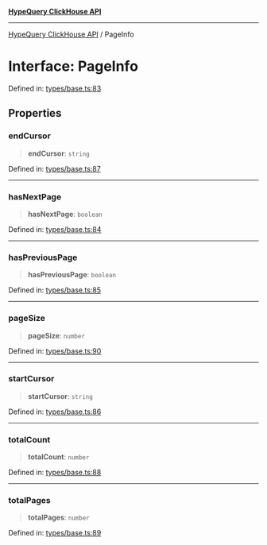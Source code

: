 [**HypeQuery ClickHouse API**](../README.md)

***

[HypeQuery ClickHouse API](../globals.md) / PageInfo

# Interface: PageInfo

Defined in: [types/base.ts:83](https://github.com/hypequery/hypequery/blob/3a853586c0085fc2ab37dc87d6e763ba6887182a/packages/clickhouse/src/types/base.ts#L83)

## Properties

### endCursor

> **endCursor**: `string`

Defined in: [types/base.ts:87](https://github.com/hypequery/hypequery/blob/3a853586c0085fc2ab37dc87d6e763ba6887182a/packages/clickhouse/src/types/base.ts#L87)

***

### hasNextPage

> **hasNextPage**: `boolean`

Defined in: [types/base.ts:84](https://github.com/hypequery/hypequery/blob/3a853586c0085fc2ab37dc87d6e763ba6887182a/packages/clickhouse/src/types/base.ts#L84)

***

### hasPreviousPage

> **hasPreviousPage**: `boolean`

Defined in: [types/base.ts:85](https://github.com/hypequery/hypequery/blob/3a853586c0085fc2ab37dc87d6e763ba6887182a/packages/clickhouse/src/types/base.ts#L85)

***

### pageSize

> **pageSize**: `number`

Defined in: [types/base.ts:90](https://github.com/hypequery/hypequery/blob/3a853586c0085fc2ab37dc87d6e763ba6887182a/packages/clickhouse/src/types/base.ts#L90)

***

### startCursor

> **startCursor**: `string`

Defined in: [types/base.ts:86](https://github.com/hypequery/hypequery/blob/3a853586c0085fc2ab37dc87d6e763ba6887182a/packages/clickhouse/src/types/base.ts#L86)

***

### totalCount

> **totalCount**: `number`

Defined in: [types/base.ts:88](https://github.com/hypequery/hypequery/blob/3a853586c0085fc2ab37dc87d6e763ba6887182a/packages/clickhouse/src/types/base.ts#L88)

***

### totalPages

> **totalPages**: `number`

Defined in: [types/base.ts:89](https://github.com/hypequery/hypequery/blob/3a853586c0085fc2ab37dc87d6e763ba6887182a/packages/clickhouse/src/types/base.ts#L89)
